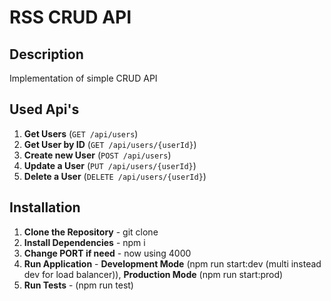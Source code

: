 # RSS CRUD API

## Description
Implementation of simple CRUD API

## Used Api's

1. **Get Users** (`GET /api/users`)
2. **Get User by ID** (`GET /api/users/{userId}`)
3. **Create new User** (`POST /api/users`)
4. **Update a User** (`PUT /api/users/{userId}`)
5. **Delete a User** (`DELETE /api/users/{userId}`)

## Installation

1. **Clone the Repository** - git clone <repository-url>
2. **Install Dependencies** - npm i
3. **Change PORT if need** - now using 4000
4. **Run Application** - **Development Mode** (npm run start:dev (multi instead dev for load balancer)),  **Production Mode**  (npm run start:prod)
4. **Run Tests** - (npm run test)
